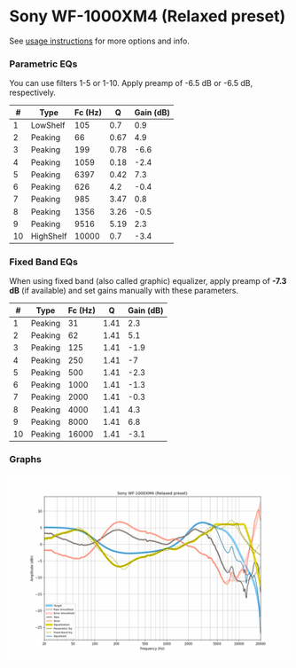 # Sony WF-1000XM4 (Relaxed preset)
See [usage instructions](https://github.com/jaakkopasanen/AutoEq#usage) for more options and info.

### Parametric EQs
You can use filters 1-5 or 1-10. Apply preamp of -6.5 dB or -6.5 dB, respectively.

|   # | Type      |   Fc (Hz) |    Q |   Gain (dB) |
|-----|-----------|-----------|------|-------------|
|   1 | LowShelf  |       105 | 0.7  |         0.9 |
|   2 | Peaking   |        66 | 0.67 |         4.9 |
|   3 | Peaking   |       199 | 0.78 |        -6.6 |
|   4 | Peaking   |      1059 | 0.18 |        -2.4 |
|   5 | Peaking   |      6397 | 0.42 |         7.3 |
|   6 | Peaking   |       626 | 4.2  |        -0.4 |
|   7 | Peaking   |       985 | 3.47 |         0.8 |
|   8 | Peaking   |      1356 | 3.26 |        -0.5 |
|   9 | Peaking   |      9516 | 5.19 |         2.3 |
|  10 | HighShelf |     10000 | 0.7  |        -3.4 |

### Fixed Band EQs
When using fixed band (also called graphic) equalizer, apply preamp of **-7.3 dB** (if available) and set gains manually with these parameters.

|   # | Type    |   Fc (Hz) |    Q |   Gain (dB) |
|-----|---------|-----------|------|-------------|
|   1 | Peaking |        31 | 1.41 |         2.3 |
|   2 | Peaking |        62 | 1.41 |         5.1 |
|   3 | Peaking |       125 | 1.41 |        -1.9 |
|   4 | Peaking |       250 | 1.41 |        -7   |
|   5 | Peaking |       500 | 1.41 |        -2.3 |
|   6 | Peaking |      1000 | 1.41 |        -1.3 |
|   7 | Peaking |      2000 | 1.41 |        -0.3 |
|   8 | Peaking |      4000 | 1.41 |         4.3 |
|   9 | Peaking |      8000 | 1.41 |         6.8 |
|  10 | Peaking |     16000 | 1.41 |        -3.1 |

### Graphs
![](./Sony%20WF-1000XM4%20(Relaxed%20preset).png)
